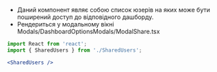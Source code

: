- Даний компонент являє собою список юзерів на яких може бути поширений доступ до відповідного дашборду.
- Рендериться у модальному вікні Modals/DashboardOptionsModals/ModalShare.tsx

```jsx
import React from 'react';
import { SharedUsers } from './SharedUsers';

<SharedUsers />
```
